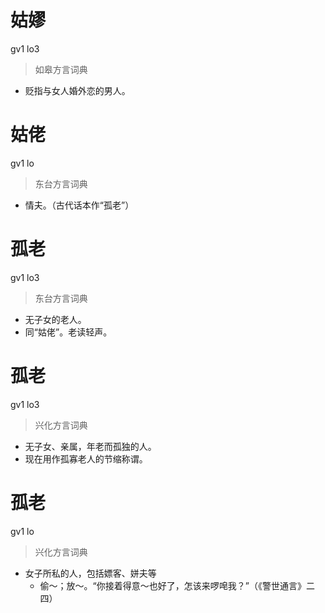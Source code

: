 # 姑嫪
gv1 lo3
> 如皋方言词典
- 贬指与女人婚外恋的男人。

# 姑佬
gv1 lo
> 东台方言词典
- 情夫。（古代话本作“孤老”）

# 孤老
gv1 lo3
> 东台方言词典
- 无子女的老人。
- 同“姑佬”。老读轻声。

# 孤老
gv1 lo3
> 兴化方言词典
- 无子女、亲属，年老而孤独的人。
- 现在用作孤寡老人的节缩称谓。

# 孤老
gv1 lo
> 兴化方言词典
- 女子所私的人，包括嫖客、姘夫等
  - 偷～；放～。“你接着得意～也好了，怎该来啰唣我？”（《警世通言》二四）
